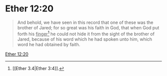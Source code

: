 # Ether 12:20

> And behold, we have seen in this record that one of these was the brother of Jared; for so great was his faith in God, that when God put forth his <u>finger</u>[^a] he could not hide it from the sight of the brother of Jared, because of his word which he had spoken unto him, which word he had obtained by faith.

[Ether 12:20](https://www.churchofjesuschrist.org/study/scriptures/bofm/ether/12?lang=eng&id=p20#p20)


[^a]: [[Ether 3.4|Ether 3:4]].  

